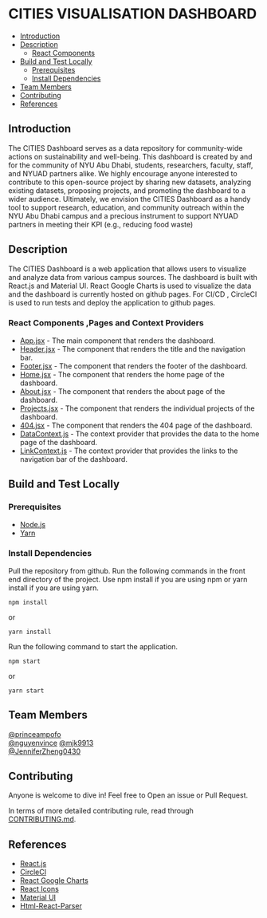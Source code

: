 # CITIES VISUALISATION DASHBOARD

- [Introduction](#introduction)
- [Description](#description)
  - [React Components](#react-components)
- [Build and Test Locally](#build-and-test-locally)
  - [Prerequisites](#prerequisites)
  - [Install Dependencies](#install-dependencies)
- [Team Members](#team-members)
- [Contributing](#contributing)
- [References](#references)

## Introduction

The CITIES Dashboard serves as a data repository for community-wide actions on sustainability and well-being. This dashboard is created by and for the community of NYU Abu Dhabi, students, researchers, faculty, staff, and NYUAD partners alike. We highly encourage anyone interested to contribute to this open-source project by sharing new datasets, analyzing existing datasets, proposing projects, and promoting the dashboard to a wider audience. Ultimately, we envision the CITIES Dashboard as a handy tool to support research, education, and community outreach within the NYU Abu Dhabi campus and a precious instrument to support NYUAD partners in meeting their KPI (e.g., reducing food waste)

## Description

The CITIES Dashboard is a web application that allows users to visualize and analyze data from various campus sources. The dashboard is built with React.js and Material UI. React Google Charts is used to visualize the data and the dashboard is currently hosted on github pages. For CI/CD , CircleCI is used to run tests and deploy the application to github pages.

### React Components ,Pages and Context Providers

- [App.jsx](./frontend/src/App.jsx) - The main component that renders the dashboard.
- [Header.jsx](./frontend/src/Components/Header/Header.jsx) - The component that renders the title and the navigation bar.
- [Footer.jsx](./frontend/src/Components/Header/Footer.jsx) - The component that renders the footer of the dashboard.
- [Home.jsx](./frontend/src/Pages/Home/Home.jsx) - The component that renders the home page of the dashboard.
- [About.jsx](./frontend/src/Pages/About/About.jsx) - The component that renders the about page of the dashboard.
- [Projects.jsx](./frontend/src/Pages/Project/Project.jsx) - The component that renders the individual projects of the dashboard.
- [404.jsx](./frontend/src/Pages/404.jsx) - The component that renders the 404 page of the dashboard.
- [DataContext.js](./frontend/src/ContextProviders/DataContext.jsx) - The context provider that provides the data to the home page of the dashboard.
- [LinkContext.js](./frontend/src/ContextProviders/LinkContext.jsx) - The context provider that provides the links to the navigation bar of the dashboard.

## Build and Test Locally

### Prerequisites

- [Node.js](https://nodejs.org/en/download/)
- [Yarn](https://classic.yarnpkg.com/en/docs/install/#windows-stable)

### Install Dependencies

Pull the repository from github.
Run the following commands in the front end directory of the project.
Use npm install if you are using npm or yarn install if you are using yarn.

```
npm install
```

or

```
yarn install
```

Run the following command to start the application.

```
npm start
```

or

```
yarn start
```

## Team Members

[@princeampofo](https://github.com/princeampofo)  
[@nguyenvince](https://github.com/nguyenvince)
[@mjk9913](https://github.com/mjk9913)  
[@JenniferZheng0430](https://github.com/JenniferZheng0430)

## Contributing

Anyone is welcome to dive in! Feel free to Open an issue or Pull Request.

In terms of more detailed contributing rule, read through
[CONTRIBUTING.md](./CONTRIBUTING.md).

## References

- [React.js](https://reactjs.org/)
- [CircleCI](https://circleci.com/)
- [React Google Charts](https://react-google-charts.com/)
- [React Icons](https://react-icons.github.io/react-icons/)
- [Material UI](https://material-ui.com/)
- [Html-React-Parser](https://www.npmjs.com/package/html-react-parser)
